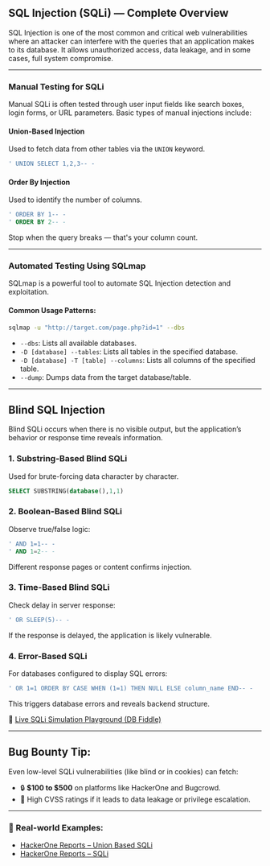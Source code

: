 ## SQL Injection (SQLi) — Complete Overview

SQL Injection is one of the most common and critical web vulnerabilities where an attacker can interfere with the queries that an application makes to its database. It allows unauthorized access, data leakage, and in some cases, full system compromise.

---

### Manual Testing for SQLi

Manual SQLi is often tested through user input fields like search boxes, login forms, or URL parameters. Basic types of manual injections include:

#### Union-Based Injection

Used to fetch data from other tables via the `UNION` keyword.

```sql
' UNION SELECT 1,2,3-- -
```

#### Order By Injection

Used to identify the number of columns.

```sql
' ORDER BY 1-- -
' ORDER BY 2-- -
```

Stop when the query breaks — that's your column count.

---

### Automated Testing Using SQLmap

SQLmap is a powerful tool to automate SQL Injection detection and exploitation.

#### Common Usage Patterns:

```bash
sqlmap -u "http://target.com/page.php?id=1" --dbs
```

* `--dbs`: Lists all available databases.
* `-D [database] --tables`: Lists all tables in the specified database.
* `-D [database] -T [table] --columns`: Lists all columns of the specified table.
* `--dump`: Dumps data from the target database/table.

---

## Blind SQL Injection

Blind SQLi occurs when there is no visible output, but the application’s behavior or response time reveals information.

### 1. Substring-Based Blind SQLi

Used for brute-forcing data character by character.

```sql
SELECT SUBSTRING(database(),1,1)
```

### 2. Boolean-Based Blind SQLi

Observe true/false logic:

```sql
' AND 1=1-- -
' AND 1=2-- -
```
Different response pages or content confirms injection.

### 3. Time-Based Blind SQLi

Check delay in server response:

```sql
' OR SLEEP(5)-- -
```
If the response is delayed, the application is likely vulnerable.

### 4. Error-Based SQLi

For databases configured to display SQL errors:

```sql
' OR 1=1 ORDER BY CASE WHEN (1=1) THEN NULL ELSE column_name END-- -
```

This triggers database errors and reveals backend structure.

🔗 [Live SQLi Simulation Playground (DB Fiddle)](https://www.db-fiddle.com/f/nLpyQDMd49iRygnY9H7CB8/5)

---

## Bug Bounty Tip:

Even low-level SQLi vulnerabilities (like blind or in cookies) can fetch:

* 🔒 **\$100 to \$500** on platforms like HackerOne and Bugcrowd.
* 🔐 High CVSS ratings if it leads to data leakage or privilege escalation.

---

### 🔹 Real-world Examples:

* [HackerOne Reports – Union Based SQLi](https://hackerone.com/reports/1046084)
* [HackerOne Reports – SQLi](https://hackerone.com/reports/1044716)
